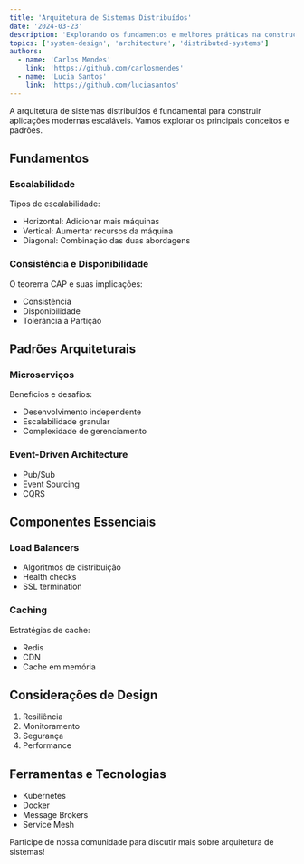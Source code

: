 ```yaml
---
title: 'Arquitetura de Sistemas Distribuídos'
date: '2024-03-23'
description: 'Explorando os fundamentos e melhores práticas na construção de sistemas distribuídos escaláveis'
topics: ['system-design', 'architecture', 'distributed-systems']
authors:
  - name: 'Carlos Mendes'
    link: 'https://github.com/carlosmendes'
  - name: 'Lucia Santos'
    link: 'https://github.com/luciasantos'
---
```


A arquitetura de sistemas distribuídos é fundamental para construir aplicações modernas escaláveis. Vamos explorar os principais conceitos e padrões.

## Fundamentos

### Escalabilidade

Tipos de escalabilidade:

- Horizontal: Adicionar mais máquinas
- Vertical: Aumentar recursos da máquina
- Diagonal: Combinação das duas abordagens

### Consistência e Disponibilidade

O teorema CAP e suas implicações:

- Consistência
- Disponibilidade
- Tolerância a Partição

## Padrões Arquiteturais

### Microserviços

Benefícios e desafios:

- Desenvolvimento independente
- Escalabilidade granular
- Complexidade de gerenciamento

### Event-Driven Architecture

- Pub/Sub
- Event Sourcing
- CQRS

## Componentes Essenciais

### Load Balancers

- Algoritmos de distribuição
- Health checks
- SSL termination

### Caching

Estratégias de cache:

- Redis
- CDN
- Cache em memória

## Considerações de Design

1. Resiliência
2. Monitoramento
3. Segurança
4. Performance

## Ferramentas e Tecnologias

- Kubernetes
- Docker
- Message Brokers
- Service Mesh

Participe de nossa comunidade para discutir mais sobre arquitetura de sistemas! 